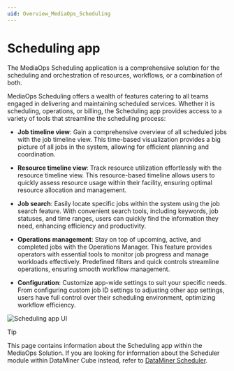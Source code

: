 ```yaml
---
uid: Overview_MediaOps_Scheduling
---
```


# Scheduling app

The MediaOps Scheduling application is a comprehensive solution for the scheduling and orchestration of resources, workflows, or a combination of both.

MediaOps Scheduling offers a wealth of features catering to all teams engaged in delivering and maintaining scheduled services. Whether it is scheduling, operations, or billing, the Scheduling app provides access to a variety of tools that streamline the scheduling process:

- **Job timeline view**: Gain a comprehensive overview of all scheduled jobs with the job timeline view. This time-based visualization provides a big picture of all jobs in the system, allowing for efficient planning and coordination.

- **Resource timeline view**: Track resource utilization effortlessly with the resource timeline view. This resource-based timeline allows users to quickly assess resource usage within their facility, ensuring optimal resource allocation and management.

- **Job search**: Easily locate specific jobs within the system using the job search feature. With convenient search tools, including keywords, job statuses, and time ranges, users can quickly find the information they need, enhancing efficiency and productivity.

- **Operations management**: Stay on top of upcoming, active, and completed jobs with the Operations Manager. This feature provides operators with essential tools to monitor job progress and manage workloads effectively. Predefined filters and quick controls streamline operations, ensuring smooth workflow management.

- **Configuration**: Customize app-wide settings to suit your specific needs. From configuring custom job ID settings to adjusting other app settings, users have full control over their scheduling environment, optimizing workflow efficiency.

![Scheduling app UI](~/dataminer-overview/images/MediaOps_Scheduling.png)

> [!TIP]
> This page contains information about the Scheduling app within the MediaOps Solution. If you are looking for information about the Scheduler module within DataMiner Cube instead, refer to [DataMiner Scheduler](xref:scheduler).